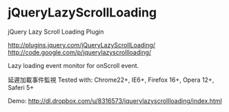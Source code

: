 jQueryLazyScrollLoading
=======================

jQuery Lazy Scroll Loading Plugin

http://plugins.jquery.com/jQueryLazyScrollLoading/
http://code.google.com/p/jquerylazyscrollloading/

Lazy loading event monitor for onScroll event.

延遲加載事件監視
Tested with: Chrome22+, IE6+, Firefox 16+, Opera 12+, Saferi 5+

Demo: http://dl.dropbox.com/u/8316573/jquerylazyscrollloading/index.html
